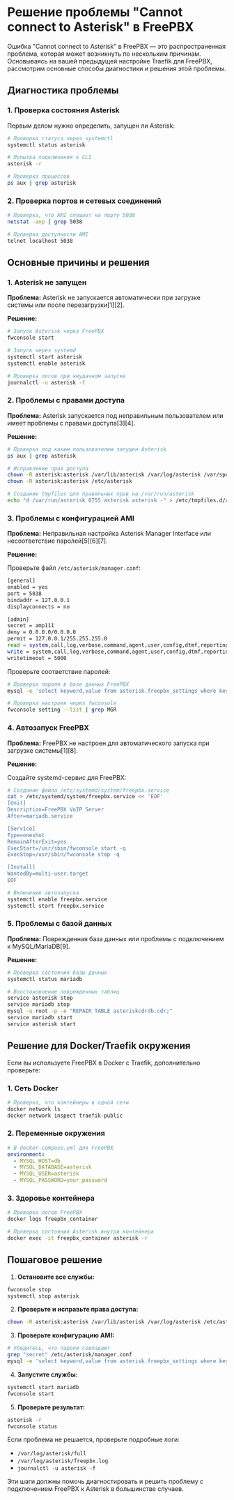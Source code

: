 # Решение проблемы "Cannot connect to Asterisk" в FreePBX

Ошибка "Cannot connect to Asterisk" в FreePBX — это распространенная проблема, которая может возникнуть по нескольким причинам. Основываясь на вашей предыдущей настройке Traefik для FreePBX, рассмотрим основные способы диагностики и решения этой проблемы.

## Диагностика проблемы

### 1. Проверка состояния Asterisk

Первым делом нужно определить, запущен ли Asterisk:

```bash
# Проверка статуса через systemctl
systemctl status asterisk

# Попытка подключения к CLI
asterisk -r

# Проверка процессов
ps aux | grep asterisk
```

### 2. Проверка портов и сетевых соединений

```bash
# Проверка, что AMI слушает на порту 5038
netstat -anp | grep 5038

# Проверка доступности AMI
telnet localhost 5038
```

## Основные причины и решения

### 1. Asterisk не запущен

**Проблема:** Asterisk не запускается автоматически при загрузке системы или после перезагрузки[1][2].

**Решение:**
```bash
# Запуск Asterisk через FreePBX
fwconsole start

# Запуск через systemd
systemctl start asterisk
systemctl enable asterisk

# Проверка логов при неудачном запуске
journalctl -u asterisk -f
```

### 2. Проблемы с правами доступа

**Проблема:** Asterisk запускается под неправильным пользователем или имеет проблемы с правами доступа[3][4].

**Решение:**
```bash
# Проверка под каким пользователем запущен Asterisk
ps aux | grep asterisk

# Исправление прав доступа
chown -R asterisk:asterisk /var/lib/asterisk /var/log/asterisk /var/spool/asterisk
chown -R asterisk:asterisk /etc/asterisk

# Создание tmpfiles для правильных прав на /var/run/asterisk
echo "d /var/run/asterisk 0755 asterisk asterisk -" > /etc/tmpfiles.d/asterisk.conf
```

### 3. Проблемы с конфигурацией AMI

**Проблема:** Неправильная настройка Asterisk Manager Interface или несоответствие паролей[5][6][7].

**Решение:**

Проверьте файл `/etc/asterisk/manager.conf`:
```bash
[general]
enabled = yes
port = 5038
bindaddr = 127.0.0.1
displayconnects = no

[admin]
secret = amp111
deny = 0.0.0.0/0.0.0.0
permit = 127.0.0.1/255.255.255.0
read = system,call,log,verbose,command,agent,user,config,dtmf,reporting,cdr,dialplan,originate,message
write = system,call,log,verbose,command,agent,user,config,dtmf,reporting,cdr,dialplan,originate,message
writetimeout = 5000
```

Проверьте соответствие паролей:
```bash
# Проверка пароля в базе данных FreePBX
mysql -e 'select keyword,value from asterisk.freepbx_settings where keyword = "AMPMGRPASS";'

# Проверка настроек через fwconsole
fwconsole setting --list | grep MGR
```

### 4. Автозапуск FreePBX

**Проблема:** FreePBX не настроен для автоматического запуска при загрузке системы[1][8].

**Решение:**

Создайте systemd-сервис для FreePBX:
```bash
# Создание файла /etc/systemd/system/freepbx.service
cat > /etc/systemd/system/freepbx.service << 'EOF'
[Unit]
Description=FreePBX VoIP Server
After=mariadb.service

[Service]
Type=oneshot
RemainAfterExit=yes
ExecStart=/usr/sbin/fwconsole start -q
ExecStop=/usr/sbin/fwconsole stop -q

[Install]
WantedBy=multi-user.target
EOF

# Включение автозапуска
systemctl enable freepbx.service
systemctl start freepbx.service
```

### 5. Проблемы с базой данных

**Проблема:** Поврежденная база данных или проблемы с подключением к MySQL/MariaDB[9].

**Решение:**
```bash
# Проверка состояния базы данных
systemctl status mariadb

# Восстановление поврежденных таблиц
service asterisk stop
service mariadb stop
mysql -u root -p -e "REPAIR TABLE asteriskcdrdb.cdr;"
service mariadb start
service asterisk start
```

## Решение для Docker/Traefik окружения

Если вы используете FreePBX в Docker с Traefik, дополнительно проверьте:

### 1. Сеть Docker
```bash
# Проверка, что контейнеры в одной сети
docker network ls
docker network inspect traefik-public
```

### 2. Переменные окружения
```yaml
# В docker-compose.yml для FreePBX
environment:
  - MYSQL_HOST=db
  - MYSQL_DATABASE=asterisk
  - MYSQL_USER=asterisk
  - MYSQL_PASSWORD=your_password
```

### 3. Здоровье контейнера
```bash
# Проверка логов FreePBX
docker logs freepbx_container

# Проверка состояния Asterisk внутри контейнера
docker exec -it freepbx_container asterisk -r
```

## Пошаговое решение

1. **Остановите все службы:**
```bash
fwconsole stop
systemctl stop asterisk
```

2. **Проверьте и исправьте права доступа:**
```bash
chown -R asterisk:asterisk /var/lib/asterisk /var/log/asterisk /etc/asterisk
```

3. **Проверьте конфигурацию AMI:**
```bash
# Убедитесь, что пароли совпадают
grep "secret" /etc/asterisk/manager.conf
mysql -e 'select keyword,value from asterisk.freepbx_settings where keyword = "AMPMGRPASS";'
```

4. **Запустите службы:**
```bash
systemctl start mariadb
fwconsole start
```

5. **Проверьте результат:**
```bash
asterisk -r
fwconsole status
```

Если проблема не решается, проверьте подробные логи:
- `/var/log/asterisk/full`
- `/var/log/asterisk/freepbx.log`
- `journalctl -u asterisk -f`

Эти шаги должны помочь диагностировать и решить проблему с подключением FreePBX к Asterisk в большинстве случаев.